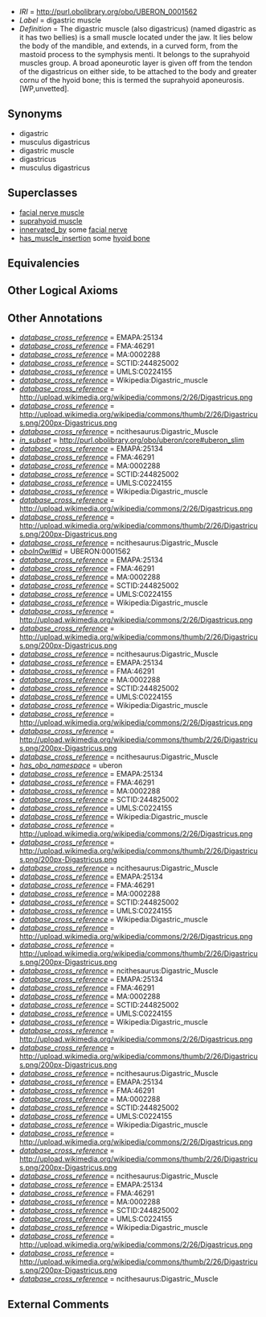  * *IRI* = http://purl.obolibrary.org/obo/UBERON_0001562
 * *Label* = digastric muscle
 * *Definition* = The digastric muscle (also digastricus) (named digastric as it has two bellies) is a small muscle located under the jaw. It lies below the body of the mandible, and extends, in a curved form, from the mastoid process to the symphysis menti. It belongs to the suprahyoid muscles group. A broad aponeurotic layer is given off from the tendon of the digastricus on either side, to be attached to the body and greater cornu of the hyoid bone; this is termed the suprahyoid aponeurosis. [WP,unvetted].

## Synonyms

 * digastric
 * musculus digastricus
 * digastric muscle
 * digastricus
 * musculus digastricus

## Superclasses

 * [facial nerve muscle](../../UBERON/77/UBERON_0001577.md)
 * [suprahyoid muscle](../../UBERON/71/UBERON_0008571.md)
 * [innervated_by](../../RO/05/RO_0002005.md) some [facial nerve](../../UBERON/47/UBERON_0001647.md)
 * [has_muscle_insertion](../../RO/73/RO_0002373.md) some [hyoid bone](../../UBERON/85/UBERON_0001685.md)

## Equivalencies


## Other Logical Axioms


## Other Annotations

 * *[database_cross_reference](../../ef/oboInOwl#hasDbXref.md)* = EMAPA:25134
 * *[database_cross_reference](../../ef/oboInOwl#hasDbXref.md)* = FMA:46291
 * *[database_cross_reference](../../ef/oboInOwl#hasDbXref.md)* = MA:0002288
 * *[database_cross_reference](../../ef/oboInOwl#hasDbXref.md)* = SCTID:244825002
 * *[database_cross_reference](../../ef/oboInOwl#hasDbXref.md)* = UMLS:C0224155
 * *[database_cross_reference](../../ef/oboInOwl#hasDbXref.md)* = Wikipedia:Digastric_muscle
 * *[database_cross_reference](../../ef/oboInOwl#hasDbXref.md)* = http://upload.wikimedia.org/wikipedia/commons/2/26/Digastricus.png
 * *[database_cross_reference](../../ef/oboInOwl#hasDbXref.md)* = http://upload.wikimedia.org/wikipedia/commons/thumb/2/26/Digastricus.png/200px-Digastricus.png
 * *[database_cross_reference](../../ef/oboInOwl#hasDbXref.md)* = ncithesaurus:Digastric_Muscle
 * *[in_subset](../../et/oboInOwl#inSubset.md)* = http://purl.obolibrary.org/obo/uberon/core#uberon_slim
 * *[database_cross_reference](../../ef/oboInOwl#hasDbXref.md)* = EMAPA:25134
 * *[database_cross_reference](../../ef/oboInOwl#hasDbXref.md)* = FMA:46291
 * *[database_cross_reference](../../ef/oboInOwl#hasDbXref.md)* = MA:0002288
 * *[database_cross_reference](../../ef/oboInOwl#hasDbXref.md)* = SCTID:244825002
 * *[database_cross_reference](../../ef/oboInOwl#hasDbXref.md)* = UMLS:C0224155
 * *[database_cross_reference](../../ef/oboInOwl#hasDbXref.md)* = Wikipedia:Digastric_muscle
 * *[database_cross_reference](../../ef/oboInOwl#hasDbXref.md)* = http://upload.wikimedia.org/wikipedia/commons/2/26/Digastricus.png
 * *[database_cross_reference](../../ef/oboInOwl#hasDbXref.md)* = http://upload.wikimedia.org/wikipedia/commons/thumb/2/26/Digastricus.png/200px-Digastricus.png
 * *[database_cross_reference](../../ef/oboInOwl#hasDbXref.md)* = ncithesaurus:Digastric_Muscle
 * *[oboInOwl#id](../../id/oboInOwl#id.md)* = UBERON:0001562
 * *[database_cross_reference](../../ef/oboInOwl#hasDbXref.md)* = EMAPA:25134
 * *[database_cross_reference](../../ef/oboInOwl#hasDbXref.md)* = FMA:46291
 * *[database_cross_reference](../../ef/oboInOwl#hasDbXref.md)* = MA:0002288
 * *[database_cross_reference](../../ef/oboInOwl#hasDbXref.md)* = SCTID:244825002
 * *[database_cross_reference](../../ef/oboInOwl#hasDbXref.md)* = UMLS:C0224155
 * *[database_cross_reference](../../ef/oboInOwl#hasDbXref.md)* = Wikipedia:Digastric_muscle
 * *[database_cross_reference](../../ef/oboInOwl#hasDbXref.md)* = http://upload.wikimedia.org/wikipedia/commons/2/26/Digastricus.png
 * *[database_cross_reference](../../ef/oboInOwl#hasDbXref.md)* = http://upload.wikimedia.org/wikipedia/commons/thumb/2/26/Digastricus.png/200px-Digastricus.png
 * *[database_cross_reference](../../ef/oboInOwl#hasDbXref.md)* = ncithesaurus:Digastric_Muscle
 * *[database_cross_reference](../../ef/oboInOwl#hasDbXref.md)* = EMAPA:25134
 * *[database_cross_reference](../../ef/oboInOwl#hasDbXref.md)* = FMA:46291
 * *[database_cross_reference](../../ef/oboInOwl#hasDbXref.md)* = MA:0002288
 * *[database_cross_reference](../../ef/oboInOwl#hasDbXref.md)* = SCTID:244825002
 * *[database_cross_reference](../../ef/oboInOwl#hasDbXref.md)* = UMLS:C0224155
 * *[database_cross_reference](../../ef/oboInOwl#hasDbXref.md)* = Wikipedia:Digastric_muscle
 * *[database_cross_reference](../../ef/oboInOwl#hasDbXref.md)* = http://upload.wikimedia.org/wikipedia/commons/2/26/Digastricus.png
 * *[database_cross_reference](../../ef/oboInOwl#hasDbXref.md)* = http://upload.wikimedia.org/wikipedia/commons/thumb/2/26/Digastricus.png/200px-Digastricus.png
 * *[database_cross_reference](../../ef/oboInOwl#hasDbXref.md)* = ncithesaurus:Digastric_Muscle
 * *[has_obo_namespace](../../ce/oboInOwl#hasOBONamespace.md)* = uberon
 * *[database_cross_reference](../../ef/oboInOwl#hasDbXref.md)* = EMAPA:25134
 * *[database_cross_reference](../../ef/oboInOwl#hasDbXref.md)* = FMA:46291
 * *[database_cross_reference](../../ef/oboInOwl#hasDbXref.md)* = MA:0002288
 * *[database_cross_reference](../../ef/oboInOwl#hasDbXref.md)* = SCTID:244825002
 * *[database_cross_reference](../../ef/oboInOwl#hasDbXref.md)* = UMLS:C0224155
 * *[database_cross_reference](../../ef/oboInOwl#hasDbXref.md)* = Wikipedia:Digastric_muscle
 * *[database_cross_reference](../../ef/oboInOwl#hasDbXref.md)* = http://upload.wikimedia.org/wikipedia/commons/2/26/Digastricus.png
 * *[database_cross_reference](../../ef/oboInOwl#hasDbXref.md)* = http://upload.wikimedia.org/wikipedia/commons/thumb/2/26/Digastricus.png/200px-Digastricus.png
 * *[database_cross_reference](../../ef/oboInOwl#hasDbXref.md)* = ncithesaurus:Digastric_Muscle
 * *[database_cross_reference](../../ef/oboInOwl#hasDbXref.md)* = EMAPA:25134
 * *[database_cross_reference](../../ef/oboInOwl#hasDbXref.md)* = FMA:46291
 * *[database_cross_reference](../../ef/oboInOwl#hasDbXref.md)* = MA:0002288
 * *[database_cross_reference](../../ef/oboInOwl#hasDbXref.md)* = SCTID:244825002
 * *[database_cross_reference](../../ef/oboInOwl#hasDbXref.md)* = UMLS:C0224155
 * *[database_cross_reference](../../ef/oboInOwl#hasDbXref.md)* = Wikipedia:Digastric_muscle
 * *[database_cross_reference](../../ef/oboInOwl#hasDbXref.md)* = http://upload.wikimedia.org/wikipedia/commons/2/26/Digastricus.png
 * *[database_cross_reference](../../ef/oboInOwl#hasDbXref.md)* = http://upload.wikimedia.org/wikipedia/commons/thumb/2/26/Digastricus.png/200px-Digastricus.png
 * *[database_cross_reference](../../ef/oboInOwl#hasDbXref.md)* = ncithesaurus:Digastric_Muscle
 * *[database_cross_reference](../../ef/oboInOwl#hasDbXref.md)* = EMAPA:25134
 * *[database_cross_reference](../../ef/oboInOwl#hasDbXref.md)* = FMA:46291
 * *[database_cross_reference](../../ef/oboInOwl#hasDbXref.md)* = MA:0002288
 * *[database_cross_reference](../../ef/oboInOwl#hasDbXref.md)* = SCTID:244825002
 * *[database_cross_reference](../../ef/oboInOwl#hasDbXref.md)* = UMLS:C0224155
 * *[database_cross_reference](../../ef/oboInOwl#hasDbXref.md)* = Wikipedia:Digastric_muscle
 * *[database_cross_reference](../../ef/oboInOwl#hasDbXref.md)* = http://upload.wikimedia.org/wikipedia/commons/2/26/Digastricus.png
 * *[database_cross_reference](../../ef/oboInOwl#hasDbXref.md)* = http://upload.wikimedia.org/wikipedia/commons/thumb/2/26/Digastricus.png/200px-Digastricus.png
 * *[database_cross_reference](../../ef/oboInOwl#hasDbXref.md)* = ncithesaurus:Digastric_Muscle
 * *[database_cross_reference](../../ef/oboInOwl#hasDbXref.md)* = EMAPA:25134
 * *[database_cross_reference](../../ef/oboInOwl#hasDbXref.md)* = FMA:46291
 * *[database_cross_reference](../../ef/oboInOwl#hasDbXref.md)* = MA:0002288
 * *[database_cross_reference](../../ef/oboInOwl#hasDbXref.md)* = SCTID:244825002
 * *[database_cross_reference](../../ef/oboInOwl#hasDbXref.md)* = UMLS:C0224155
 * *[database_cross_reference](../../ef/oboInOwl#hasDbXref.md)* = Wikipedia:Digastric_muscle
 * *[database_cross_reference](../../ef/oboInOwl#hasDbXref.md)* = http://upload.wikimedia.org/wikipedia/commons/2/26/Digastricus.png
 * *[database_cross_reference](../../ef/oboInOwl#hasDbXref.md)* = http://upload.wikimedia.org/wikipedia/commons/thumb/2/26/Digastricus.png/200px-Digastricus.png
 * *[database_cross_reference](../../ef/oboInOwl#hasDbXref.md)* = ncithesaurus:Digastric_Muscle
 * *[database_cross_reference](../../ef/oboInOwl#hasDbXref.md)* = EMAPA:25134
 * *[database_cross_reference](../../ef/oboInOwl#hasDbXref.md)* = FMA:46291
 * *[database_cross_reference](../../ef/oboInOwl#hasDbXref.md)* = MA:0002288
 * *[database_cross_reference](../../ef/oboInOwl#hasDbXref.md)* = SCTID:244825002
 * *[database_cross_reference](../../ef/oboInOwl#hasDbXref.md)* = UMLS:C0224155
 * *[database_cross_reference](../../ef/oboInOwl#hasDbXref.md)* = Wikipedia:Digastric_muscle
 * *[database_cross_reference](../../ef/oboInOwl#hasDbXref.md)* = http://upload.wikimedia.org/wikipedia/commons/2/26/Digastricus.png
 * *[database_cross_reference](../../ef/oboInOwl#hasDbXref.md)* = http://upload.wikimedia.org/wikipedia/commons/thumb/2/26/Digastricus.png/200px-Digastricus.png
 * *[database_cross_reference](../../ef/oboInOwl#hasDbXref.md)* = ncithesaurus:Digastric_Muscle

## External Comments

